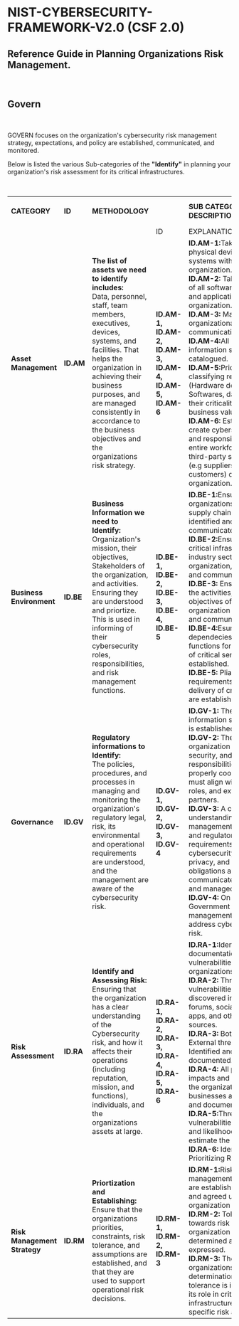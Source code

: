 # NIST-CYBERSECURITY-FRAMEWORK-V2.0 (CSF 2.0)

<h2>Reference Guide in Planning Organizations Risk Management.</h2>

<br>

<h2>Govern</h2>


<br>

GOVERN focuses on the organization's cybersecurity risk management strategy, expectations, and policy are established, communicated, and monitored.<br>

Below is listed the various Sub-categories of the <strong>"Identify"</strong> in planning your organization's risk assessment for its critical infrastructures. 


<br>

<table>
<tr>
<td><strong>CATEGORY</strong></td><td><strong>ID</strong></td><td><strong>METHODOLOGY</strong></td><td></td><td><strong>SUB CATEGORY DESCRIPTION</strong></td><td><strong>SUB CATEGORY WITHDRAWN</strong></td>
</tr>
<tr>
<tr>
<td>  </td><td>  </td><td>  </td><td> ID</td><td>EXPLANATION</td>
</tr>
<td><strong>Asset Management</strong></td><td><strong>ID.AM</strong></td><td><strong>The list of assets we need to identify includes:</strong><br> Data, personnel, staff, team members, executives, devices, systems, and facilities. That helps the organization in achieving their business purposes, and are managed consistently in accordance to the business objectives and the organizations risk strategy.
</td><td><strong>ID.AM-1, ID.AM-2, ID.AM-3, ID.AM-4, ID.AM-5, ID.AM-6 </strong></td><td><strong>ID.AM-1:</strong>Take inventory of physical devices and systems within the organization. <br><strong>ID.AM-2:</strong> Take inventory of all softwares platforms and applications within the organization.                                  <br><strong>ID.AM-3:</strong> Mapp all organizational data and communication flow.                                                                                        <br><strong>ID.AM-4:</strong>All External information systems are catalogued.    <br>                                                                                              <strong>ID.AM-5:</strong>Priortizing and classifying resources (Hardware devices, Softwares, data), based on their criticality and business value. <br>
    <strong>ID.AM-6:</strong> Establish or create cybersecurity roles, and responsibilities for the entire workfoce, and third-party stakeholders (e.g suppliers, partners, customers) of the organization.
</td>
</tr>
<td><strong>Business Environment</strong></td><td><strong>ID.BE</strong></td><td><strong>Business Information we need to Identify:</strong><br> Organization's mission, their objectives, Stakeholders of the organization, and activities. Ensuring they are understood and priortize. This is used in informing of their cybersecurity roles, responsibilities, and risk management functions.
</td><td><strong>ID.BE-1, ID.BE-2, ID.BE-3, ID.BE-4, ID.BE-5 </strong></td><td><strong>ID.BE-1:</strong>Ensure the organizations role in the supply chain are all identified and communicated.   <br><strong>ID.BE-2:</strong>Ensuring all the critical infrastructure and industry sector of the organization, are identified and communicated.                                  <br><strong> ID.BE-3:</strong> Ensure that all the activities, mission, and objectives of the organization is established and communicated.                                                                                        <br><strong>ID.BE-4:</strong>Esure all dependecies and critical functions for the delivery of critical services are established.     <br>                                                                                              <strong> ID.BE-5:</strong> Pliability requirements to support delivery of critical services are established.  <br>
   </td>
</tr>
<td><strong>Governance</strong></td><td><strong>ID.GV</strong></td><td><strong>Regulatory informations  to Identify:</strong><br> The policies, procedures, and processes in managing and monitoring the organization's regulatory legal, risk, its environmental and operational requirements are understood, and the management are aware of the cybersecurity risk.
</td><td><strong>ID.GV-1, ID.GV-2, ID.GV-3, ID.GV-4 </strong></td><td><strong>ID.GV-1:</strong> The organization information security policy is established.       <br><strong>ID.GV-2:</strong> The roles of the organization Information security, and responsibilities are properly coordinated, and must align with internal roles, and external partners.                                  <br><strong> ID.GV-3:</strong> A clear understanding and management of the Legal and regulatory requirements, regarding cybersecurity, including privacy, and civil liberties obligations are communicated,understood and managed.                                                                                        <br><strong>ID.GV-4: </strong>  On how the Government and risk management processes address cybersecurity risk.      
   </td>
    </tr>
<td><strong>Risk Assessment</strong></td><td><strong>ID.RA</strong></td><td><strong>Identify and Assessing Risk:</strong><br> Ensuring that the organization has a clear understanding of the Cybersecurity risk, and how it affects their operations (including reputation, mission, and functions), individuals, and the organizations assets at large.
</td><td><strong>ID.RA-1, ID.RA-2, ID.RA-3, ID.RA-4, ID.RA-5, ID.RA-6</strong></td><td><strong>ID.RA-1:</strong>Identifying and documentation of all vulnerabilities in the organizations Assets.      <br><strong>ID.RA-2:</strong> Threat and vulnerabilities information discovered in online forums, social networking apps, and other relevant sources.                                 <br><strong>ID.RA-3:</strong> Both Internal and External threats are Identified and documented.                                                                                        <br><strong>ID.RA-4:</strong>
                                                                                                                                                                                                      All potential impacts and likelihood on the organizations businesses are identified and documented.   <br>                                                                                              <strong>ID.RA-5:</strong>Threats, vulnerabilities, impacts, and likelihood are used to estimate the risk.<br>
    <strong>ID.RA-6:</strong> Identifying and Prioritizing Risk response.

</td>
</tr>
<td><strong>Risk Management Strategy</strong></td><td><strong>ID.RM</strong></td><td><strong>Priortization and Establishing:</strong><br> Ensure that the organizations priorities, constraints, risk tolerance, and assumptions are established, and that they are used to support operational risk decisions.
</td><td><strong>ID.RM-1, ID.RM-2, ID.RM-3</strong></td><td><strong>ID.RM-1:</strong>Risk management processes are established, managed, and agreed upon by the organization stakeholders.       <br><strong>ID.RM-2:</strong> Tolerance towards risk by the organization must be determined and clearly expressed.                                <br><strong>ID.RM-3:</strong>  The organizations determination of risk tolerance is informed by its role in critical infrastructure and sector-specific risk analysis.   

</td>

